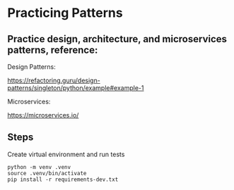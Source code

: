 # Practicing Patterns

## Practice design, architecture, and microservices patterns, reference:

Design Patterns:

https://refactoring.guru/design-patterns/singleton/python/example#example-1

Microservices:

https://microservices.io/

## Steps

Create virtual environment and run tests

```
python -m venv .venv
source .venv/bin/activate
pip install -r requirements-dev.txt
```
